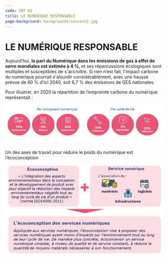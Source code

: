 ```yaml
---
code: INT-02
title: LE NUMÉRIQUE RESPONSABLE
page-background: backgrounds/vincent2.jpg
---
```

# LE NUMÉRIQUE RESPONSABLE

Aujourd’hui, **la part du Numérique dans les émissions de gaz à effet de serre mondiales est estimée à 4 %**, et ses répercussions écologiques sont multiples et susceptibles de s'accroître. Si rien n’est fait, l'impact carbone du numérique pourrait s'alourdir considérablement, avec une hausse prévue de 60 % d'ici 2040, soit 6,7 % des émissions de GES nationales.

Pour illustrer, en 2020 la répartition de l’empreinte carbone du numérique représentait :

![Composant numerique](img/composant_numerique.jpg)

Un des axes de travail pour réduire le poids du numérique est l’écoconception

![Eco conception des services numeriques](img/ecoconception_des_services_numeriques.jpg)
